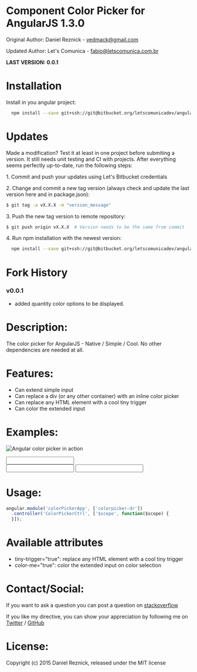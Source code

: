 Component Color Picker for AngularJS 1.3.0
=============

Original Author: Daniel Reznick - vedmack@gmail.com

Updated Author: Let's Comunica - fabio@letscomunica.com.br
 
**LAST VERSION: 0.0.1**

Installation
=====

Install in you angular project:

```bash
  npm install --save git+ssh://git@bitbucket.org/letscomunicadev/angular-lets-colorpicker-component.git#v0.0.1
```

Updates
=====

Made a modification? Test it at least in one project before submiting a version. It still needs unit testing and CI with projects. After everything seems perfectly up-to-date, run the following steps:

1\. Commit and push your updates using Let's Bitbucket credentials

2\. Change and commit a new tag version (always check and update the last version here and in package.json):

```bash
$ git tag -a vX.X.X -m "version_message"
```

3\. Push the new tag version to remote repository:

```bash
$ git push origin vX.X.X  # Version needs to be the same from commit
```

4\. Run npm installation with the newest version:

```bash
  npm install --save git+ssh://git@bitbucket.org/letscomunicadev/angular-lets-colorpicker-component.git#vX.X.X
```

Fork History
=====

### v0.0.1

+ added quantity color options to be displayed.

Description:
=====

The color picker for AngularJS - Native / Simple / Cool. No other dependencies are needed at all.

Features:
=====

- Can extend simple input
- Can replace a div (or any other container) with an inline color picker
- Can replace any HTML element with a cool tiny trigger
- Can color the extended input

Examples:
=====

![Angular color picker in action](../gh-pages/angular-color-picker-in-action.gif "Angular color picker in action")


<input color-picker ng-model="colorValueInput">

<div color-picker ng-model="colorValueInline"></div>

<input color-picker tiny-trigger="true" ng-model="colorValueTinyTrigger">

<input color-picker color-me="true" ng-model="colorValueInputColor">


Usage:
=====

```javascript
angular.module('colorPickerApp', ['colorpicker-dr'])
  .controller('ColorPickerCtrl', ['$scope', function($scope) {
  }]);
```


Available attributes
=====

* tiny-trigger="true": replace any HTML element with a cool tiny trigger
* color-me="true": color the extended input on color selection


Contact/Social:
=====
If you want to ask a question you can post a question on [stackoverflow](www.stackoverflow.com)

If you like my directive, you can show your appreciation by following me on [Twitter](https://twitter.com/danielreznick) / [GitHub](https://github.com/vedmack)


License:
=====

Copyright (c) 2015 Daniel Reznick, released under the MIT license
